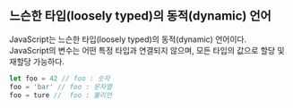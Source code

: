 
## 느슨한 타입(loosely typed)의 동적(dynamic) 언어

JavaScript는 느슨한 타입(loosely typed)의 동적(dynamic) 언어이다.<br>
JavaScript의 변수는 어떤 특정 타입과 연결되지 않으며, 모든 타입의 값으로 할당 및 재할당 가능하다.


```js
let foo = 42 // foo : 숫자
foo = 'bar' // foo : 문자열
foo = ture //  foo : 불리언
```
